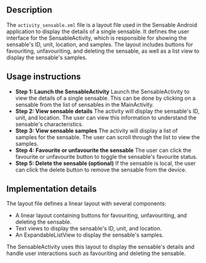 ## Description

The `activity_sensable.xml` file is a layout file used in the Sensable Android application to display the details of a single sensable. It defines the user interface for the SensableActivity, which is responsible for showing the sensable's ID, unit, location, and samples. The layout includes buttons for favouriting, unfavouriting, and deleting the sensable, as well as a list view to display the sensable's samples.


## Usage instructions


* **Step 1: Launch the SensableActivity**
 Launch the SensableActivity to view the details of a single sensable. This can be done by clicking on a sensable from the list of sensables in the MainActivity.
* **Step 2: View sensable details**
 The activity will display the sensable's ID, unit, and location. The user can view this information to understand the sensable's characteristics.
* **Step 3: View sensable samples**
 The activity will display a list of samples for the sensable. The user can scroll through the list to view the samples.
* **Step 4: Favourite or unfavourite the sensable**
 The user can click the favourite or unfavourite button to toggle the sensable's favourite status.
* **Step 5: Delete the sensable (optional)**
 If the sensable is local, the user can click the delete button to remove the sensable from the device.


## Implementation details

The layout file defines a linear layout with several components:

* A linear layout containing buttons for favouriting, unfavouriting, and deleting the sensable.
* Text views to display the sensable's ID, unit, and location.
* An ExpandableListView to display the sensable's samples.

The SensableActivity uses this layout to display the sensable's details and handle user interactions such as favouriting and deleting the sensable.



